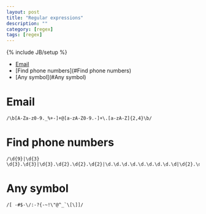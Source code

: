 ```yaml
---
layout: post
title: "Regular expressions"
description: ""
category: [regex]
tags: [regex]
---
```

{% include JB/setup %}

- [Email](#Email)
- [Find phone numbers](#Find phone numbers)
- [Any symbol](#Any symbol)

# Email

    /\b[A-Za-z0-9._%+-]+@[a-zA-Z0-9.-]+\.[a-zA-Z]{2,4}\b/

# Find phone numbers

    /\d{9}|\d{3} \d{3}.\d{3}|\d{3}.\d{2}.\d{2}.\d{2}|\d.\d.\d.\d.\d.\d.\d.\d.\d|\d{2}.\d{3}.\d{2}.\d{2}/

# Any symbol

    /[ -#$-\/:-?{-~!\"@^_`\[\]]/